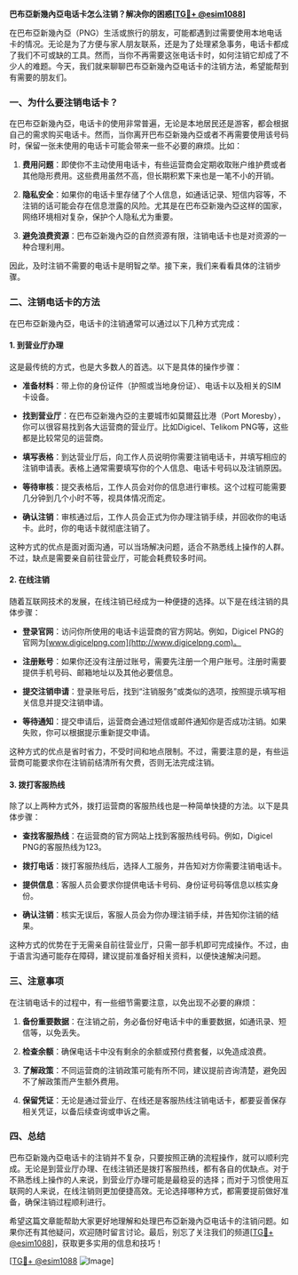 **巴布亞新幾內亞电话卡怎么注销？解决你的困惑[[TG💪+ @esim1088](https://t.me/s/esim1088)]**

在巴布亞新幾內亞（PNG）生活或旅行的朋友，可能都遇到过需要使用本地电话卡的情况。无论是为了方便与家人朋友联系，还是为了处理紧急事务，电话卡都成了我们不可或缺的工具。然而，当你不再需要这张电话卡时，如何注销它却成了不少人的难题。今天，我们就来聊聊巴布亞新幾內亞电话卡的注销方法，希望能帮到有需要的朋友们。

### 一、为什么要注销电话卡？

在巴布亞新幾內亞，电话卡的使用非常普遍，无论是本地居民还是游客，都会根据自己的需求购买电话卡。然而，当你离开巴布亞新幾內亞或者不再需要使用该号码时，保留一张未使用的电话卡可能会带来一些不必要的麻烦。比如：

1. **费用问题**：即使你不主动使用电话卡，有些运营商会定期收取账户维护费或者其他隐形费用。这些费用虽然不高，但长期积累下来也是一笔不小的开销。
   
2. **隐私安全**：如果你的电话卡里存储了个人信息，如通话记录、短信内容等，不注销的话可能会存在信息泄露的风险。尤其是在巴布亞新幾內亞这样的国家，网络环境相对复杂，保护个人隐私尤为重要。

3. **避免浪费资源**：巴布亞新幾內亞的自然资源有限，注销电话卡也是对资源的一种合理利用。

因此，及时注销不需要的电话卡是明智之举。接下来，我们来看看具体的注销步骤。

### 二、注销电话卡的方法

在巴布亞新幾內亞，电话卡的注销通常可以通过以下几种方式完成：

#### 1. 到营业厅办理

这是最传统的方式，也是大多数人的首选。以下是具体的操作步骤：

- **准备材料**：带上你的身份证件（护照或当地身份证）、电话卡以及相关的SIM卡设备。
  
- **找到营业厅**：在巴布亞新幾內亞的主要城市如莫爾茲比港（Port Moresby），你可以很容易找到各大运营商的营业厅。比如Digicel、Telikom PNG等，这些都是比较常见的运营商。

- **填写表格**：到达营业厅后，向工作人员说明你需要注销电话卡，并填写相应的注销申请表。表格上通常需要填写你的个人信息、电话卡号码以及注销原因。

- **等待审核**：提交表格后，工作人员会对你的信息进行审核。这个过程可能需要几分钟到几个小时不等，视具体情况而定。

- **确认注销**：审核通过后，工作人员会正式为你办理注销手续，并回收你的电话卡。此时，你的电话卡就彻底注销了。

这种方式的优点是面对面沟通，可以当场解决问题，适合不熟悉线上操作的人群。不过，缺点是需要亲自前往营业厅，可能会耗费较多时间。

#### 2. 在线注销

随着互联网技术的发展，在线注销已经成为一种便捷的选择。以下是在线注销的具体步骤：

- **登录官网**：访问你所使用的电话卡运营商的官方网站。例如，Digicel PNG的官网为[www.digicelpng.com](http://www.digicelpng.com)。

- **注册账号**：如果你还没有注册过账号，需要先注册一个用户账号。注册时需要提供手机号码、邮箱地址以及其他必要信息。

- **提交注销申请**：登录账号后，找到“注销服务”或类似的选项，按照提示填写相关信息并提交注销申请。

- **等待通知**：提交申请后，运营商会通过短信或邮件通知你是否成功注销。如果失败，你可以根据提示重新提交申请。

这种方式的优点是省时省力，不受时间和地点限制。不过，需要注意的是，有些运营商可能要求你在注销前结清所有欠费，否则无法完成注销。

#### 3. 拨打客服热线

除了以上两种方式外，拨打运营商的客服热线也是一种简单快捷的方法。以下是具体步骤：

- **查找客服热线**：在运营商的官方网站上找到客服热线号码。例如，Digicel PNG的客服热线为123。

- **拨打电话**：拨打客服热线后，选择人工服务，并告知对方你需要注销电话卡。

- **提供信息**：客服人员会要求你提供电话卡号码、身份证号码等信息以核实身份。

- **确认注销**：核实无误后，客服人员会为你办理注销手续，并告知你注销的结果。

这种方式的优势在于无需亲自前往营业厅，只需一部手机即可完成操作。不过，由于语言沟通可能存在障碍，建议提前准备好相关资料，以便快速解决问题。

### 三、注意事项

在注销电话卡的过程中，有一些细节需要注意，以免出现不必要的麻烦：

1. **备份重要数据**：在注销之前，务必备份好电话卡中的重要数据，如通讯录、短信等，以免丢失。

2. **检查余额**：确保电话卡中没有剩余的余额或预付费套餐，以免造成浪费。

3. **了解政策**：不同运营商的注销政策可能有所不同，建议提前咨询清楚，避免因不了解政策而产生额外费用。

4. **保留凭证**：无论是通过营业厅、在线还是客服热线注销电话卡，都要妥善保存相关凭证，以备后续查询或申诉之需。

### 四、总结

巴布亞新幾內亞电话卡的注销并不复杂，只要按照正确的流程操作，就可以顺利完成。无论是到营业厅办理、在线注销还是拨打客服热线，都有各自的优缺点。对于不熟悉线上操作的人来说，到营业厅办理可能是最稳妥的选择；而对于习惯使用互联网的人来说，在线注销则更加便捷高效。无论选择哪种方式，都需要提前做好准备，确保注销过程顺利进行。

希望这篇文章能帮助大家更好地理解和处理巴布亞新幾內亞电话卡的注销问题。如果你还有其他疑问，欢迎随时留言讨论。最后，别忘了关注我们的频道[[TG💪+ @esim1088](https://t.me/s/esim1088)]，获取更多实用的信息和技巧！

[[TG💪+ @esim1088](https://t.me/s/esim1088) ![Image](https://i.postimg.cc/4NQfJmqS/Snipaste-2025-05-13-00-14-12.png)]